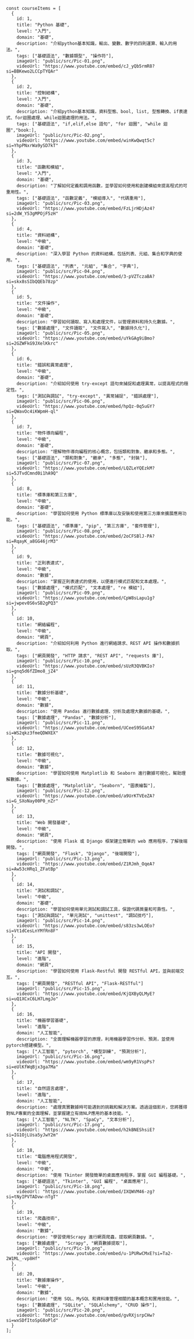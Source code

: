     const courseItems = [
      {
        id: 1,
        title: "Python 基礎",
        level: "入門",
        domain: "基礎",
        description: "介紹python基本知識，輸出、變數、數字的四則運算、輸入的用法。",
        tags: ["基礎語法", "數據類型", "操作符"],
        imageUrl: "public/src/Pic-01.png",
        videoUrl: "https://www.youtube.com/embed/cJ_yQb5rmR8?si=BBKewo2LCCpTYQAr"
      },
      {
        id: 2,
        title: "控制結構",
        level: "入門",
        domain: "基礎",
        description: "介紹python基本知識，資料型態、bool, list, 型態轉換、if表達式、for迴圈處理、while迴圈處理的用法。",
        tags: ["基礎語法", "if,elif,else 語句", "for 迴圈", "while 迴圈","book:],
        imageUrl: "public/src/Pic-02.png",
        videoUrl: "https://www.youtube.com/embed/winKwQwqt5c?si=YhpPNxrWa9ySD7kT"
      },
      {
        id: 3,
        title: "函數和模組",
        level: "入門",
        domain: "基礎",
        description: "了解如何定義和調用函數，並學習如何使用和創建模組來提高程式的可重用性。",
        tags: ["基礎語法", "函數定義", "模組導入", "代碼重用"],
        imageUrl: "public/src/Pic-03.png",
        videoUrl: "https://www.youtube.com/embed/FzLjrHDjAz4?si=2dW_Y53gMPOjF5zH"
      },
      {
        id: 4,
        title: "資料結構",
        level: "中級",
        domain: "基礎",
        description: "深入學習 Python 的資料結構，包括列表、元組、集合和字典的使用。",
        tags: ["基礎語法", "列表", "元組", "集合", "字典"],
        imageUrl: "public/src/Pic-04.png",
        videoUrl: "https://www.youtube.com/embed/3-pVZTczaBA?si=skx8sSIbQQEb78zp"
      },
      {
        id: 5,
        title: "文件操作",
        level: "中級",
        domain: "基礎",
        description: "學習如何讀取、寫入和處理文件，以管理資料和持久化數據。",
        tags: ["數據處理", "文件讀取", "文件寫入", "數據持久化"],
        imageUrl: "public/src/Pic-05.png",
        videoUrl: "https://www.youtube.com/embed/uYkGAg9iBmo?si=2GZWFkG9JXelKkrc"
      },
      {
        id: 6,
        title: "錯誤和異常處理",
        level: "中級",
        domain: "基礎",
        description: "介紹如何使用 try-except 語句來捕捉和處理異常，以提高程式的穩定性。",
        tags: ["測試與調試", "try-except", "異常捕捉", "錯誤處理"],
        imageUrl: "public/src/Pic-06.png",
        videoUrl: "https://www.youtube.com/embed/hpQz-0q5uGY?si=QWavOc4iKWpmH-ql"
      },
      {
        id: 7,
        title: "物件導向編程",
        level: "中級",
        domain: "基礎",
        description: "理解物件導向編程的核心概念，包括類和對象、繼承和多態。",
        tags: ["基礎語法", "類和對象", "繼承", "多態", "封裝"],
        imageUrl: "public/src/Pic-07.png",
        videoUrl: "https://www.youtube.com/embed/LQZLeYQEzkM?si=5JTvdCmnd0i1hA9Q"
      },
      {
        id: 8,
        title: "標準庫和第三方庫",
        level: "中級",
        domain: "基礎",
        description: "學習如何使用 Python 標準庫以及安裝和使用第三方庫來擴展應用功能。",
        tags: ["基礎語法", "標準庫", "pip", "第三方庫", "套件管理"],
        imageUrl: "public/src/Pic-08.png",
        videoUrl: "https://www.youtube.com/embed/2oCFSBlJ-PA?si=RqayK_a8GG46jrM3"
      },
      {
        id: 9,
        title: "正則表達式",
        level: "中級",
        domain: "數據",
        description: "掌握正則表達式的使用，以便進行模式匹配和文本處理。",
        tags: ["數據處理", "模式匹配", "文本處理", "re 模組"],
        imageUrl: "public/src/Pic-09.png",
        videoUrl: "https://www.youtube.com/embed/CpW8sLapu1g?si=jwpev0S6vSB2gPQ3"
      },
      {
        id: 10,
        title: "網絡編程",
        level: "中級",
        domain: "網頁",
        description: "介紹如何利用 Python 進行網絡請求、REST API 操作和數據抓取。",
        tags: ["網頁開發", "HTTP 請求", "REST API", "requests 庫"],
        imageUrl: "public/src/Pic-10.png",
        videoUrl: "https://www.youtube.com/embed/sUzR3QVBKIo?si=gnq5d6fZDmo8_jZ4"
      },
      {
        id: 11,
        title: "數據分析基礎",
        level: "中級",
        domain: "數據",
        description: "使用 Pandas 進行數據處理、分析及處理大數據的基礎。",
        tags: ["數據處理", "Pandas", "數據分析"],
        imageUrl: "public/src/Pic-11.png",
        videoUrl: "https://www.youtube.com/embed/UCeeS95GatA?si=WS2qkz3fmeQDWXEX"
      },
      {
        id: 12,
        title: "數據可視化",
        level: "中級",
        domain: "數據",
        description: "學習如何使用 Matplotlib 和 Seaborn 進行數據可視化，幫助理解數據。",
        tags: ["數據處理", "Matplotlib", "Seaborn", "圖表繪製"],
        imageUrl: "public/src/Pic-12.png",
        videoUrl: "https://www.youtube.com/embed/a9UrKTVEeZA?si=G_SXoNay00P0_nZr"
      },
      {
        id: 13,
        title: "Web 開發基礎",
        level: "中級",
        domain: "網頁",
        description: "使用 Flask 或 Django 框架建立簡單的 web 應用程序，了解後端開發。",
        tags: ["網頁開發", "Flask", "Django", "後端開發"],
        imageUrl: "public/src/Pic-13.png",
        videoUrl: "https://www.youtube.com/embed/Z1RJmh_OqeA?si=Aw53cHRq1_ZFatBp"
      },
      {
        id: 14,
        title: "測試和調試",
        level: "中級",
        domain: "基礎",
        description: "學習如何使用單元測試和調試工具，保證代碼質量和可靠性。",
        tags: ["測試與調試", "單元測試", "unittest", "調試技巧"],
        imageUrl: "public/src/Pic-14.png",
        videoUrl: "https://www.youtube.com/embed/s83zs3wLOEo?si=Vt1dCesLnYMfRn8F"
      },
      {
        id: 15,
        title: "API 開發",
        level: "進階",
        domain: "網頁",
        description: "學習如何使用 Flask-Restful 開發 RESTful API，並與前端交互。",
        tags: ["網頁開發", "RESTful API", "Flask-RESTful"]
        imageUrl: "public/src/Pic-15.png",
        videoUrl: "https://www.youtube.com/embed/KjQXByQLMyE?si=uQ1XCxC6LH7LmgJo"
      },
      {
        id: 16,
        title: "機器學習基礎",
        level: "進階",
        domain: "人工智能",
        description: "全面理解機器學習的原理，利用機器學習作分析、預測，並使用pytorch搭建模型。",
        tags: ["人工智能", "pytorch", "模型訓練", "預測分析"],
        imageUrl: "public/src/Pic-16.png",
        videoUrl: "https://www.youtube.com/embed/wm9yR1VspPs?si=eUlKfWqBjx3ga7Ma"
      },
      {
        id: 17,
        title: "自然語言處理",
        level: "進階",
        domain: "人工智能",
        description: "處理真實數據時可能遇到的挑戰和解決方案。透過這個影片，您將獲得對NLP專案的全面理解，並掌握建立有效NLP應用的基本技能。",
        tags: ["人工智能", "NLTK", "SpaCy", "文本分析"],
        imageUrl: "public/src/Pic-17.png",
        videoUrl: "https://www.youtube.com/embed/h2kBNEShsiE?si=IG1OjLUsa5yJwY2m"
      },
      {
        id: 18,
        title: "電腦應用程式開發",
        level: "中級",
        domain: "中級",
        description: "使用 Tkinter 開發簡單的桌面應用程序，掌握 GUI 編程基礎。",
        tags: ["基礎語法", "Tkinter", "GUI 編程", "桌面應用"],
        imageUrl: "public/src/Pic-18.png",
        videoUrl: "https://www.youtube.com/embed/IXQWVM46-zg?si=tNyIPVTADvw-nTgT"
      },
      {
        id: 19,
        title: "爬蟲技術",
        level: "中級",
        domain: "數據",
        description: "學習使用Scrapy 進行網頁爬蟲，提取網頁數據。",
        tags: ["數據處理",  "Scrapy", "網頁數據提取"],
        imageUrl: "public/src/Pic-19.png",
        videoUrl: "https://www.youtube.com/embed/u-1PURwCMxE?si=Ta2-2W1ML_-vp8Hf"
      },
      {
        id: 20,
        title: "數據庫操作",
        level: "中級",
        domain: "數據",
        description: "使用 SQL、MySQL 和資料庫管理相關的基本概念和實用技能。",
        tags: ["數據處理", "SQLite", "SQLAlchemy", "CRUD 操作"],
        imageUrl: "public/src/Pic-20.png",
        videoUrl: "https://www.youtube.com/embed/gvRXjsrpCHw?si=wxSDfItoSpG8oPld"
      }
    ];

